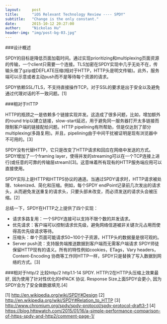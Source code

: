 ```yaml
---
layout:     post
title:      "iOS Relevant Technology Review ---- SPDY"
subtitle:   "Change is the only constant."
date:       2015-10-12 20:27:00
author:     "Nickolas Hu"
header-img: "img/post-bg-03.jpg"
---
```


###设计概述

SPDY的目标是降低页面加载时间。通过实现prioritizing和multiplexing页面资源的传输，一个client只需要一个连接。TLS加密在SPDY实现中几乎无处不在，传输头做了gzip或DEFLATE压缩(相对于HTTP，HTTP头是明文传输)。此外，服务端可以示意或者主动push而不是等待每个资源的请求。

SPDY依赖SSL/TLS，不支持直接操作TCP。对于SSL的要求是出于安全以及避免通过代理对话的不一致问题。[1]


###相对于HTTP

HTTP的瓶颈之一是依赖多个链接实现并发。这造成了很多问题，比如，增加额外的round trip以建立链接，slow-start延迟，用于避免同一服务器打开太多链接而限制客户端的链接配给问题。HTTP pipelining有所帮助，但是仅达到了部分multiplexing(多路复用)。并且，pipelining由于中间干扰被证明是现有浏览器中不可用的。[3]

SPDY没有代替HTTP，它只是改变了HTTP请求和回应在网络中发送的方式。
SPDY增加了一个framing layer，使得并发的streaming可以在一个TCP连接上进行(或任意的可靠的传输层stream)[3]。这意味着所有现有的HTTP服务端应用可以直接使用。

SPDY实际上是HTTP和HTTPS协议的通道。当通过SPDY请求时，HTTP请求被处理、tokenized、简化和压缩。例如，每个SPDY endPoint记录前几次发出的请求头，从而避免发送重复的请求头，只要头部未改变，而必须发送的请求头会被压缩。[2]

总结一下，SPDY在HTTP之上提供了四个实现：
- 请求多路复用：一个SPDY连接可以支持不限个数的并发请求。
- 优先请求：客户端可以控制请求优先级，避免网络信道被非关键次元占用而使得高优先级请求等待。
- 压缩头：单个页面可能请求50~100个子资源，HTTP头的数据量是很可观的。
- Server push流：支持服务端推送数据到客户端而无需客户端请求
SPDY师徒保留HTTP现有的语义。所有的特性例如cookies，ETags，Vary headers，Content-Encoding 协商等工作同HTTP一样，SPDY只是替换了写入数据到网络的方式。[3]

###相对于http/2
比较http/2 http1.1-14 SPDY. HTTP/2在HTTP头压缩上效果最好, 因为使用了针对性优化的HPACK 协议. Response Size上面SPDY会更小, 因为SPDY会为了安全做数据填充.[4]

[1]  http://en.wikipedia.org/wiki/SPDY#Design
[2]  http://en.wikipedia.org/wiki/SPDY#Relation_to_HTTP
[3]  http://www.chromium.org/spdy/spdy-protocol/spdy-protocol-draft3-1
[4] https://blog.httpwatch.com/2015/01/16/a-simple-performance-comparison-of-https-spdy-and-http2/comment-page-1/

